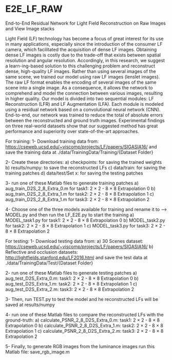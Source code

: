 # E2E_LF_RAW
End-to-End Residual Network for Light Field Reconstruction on Raw Images and View Image stacks

Light Field (LF) technology has become a focus of great interest for its use in many applications, especially since the introduction of the consumer LF camera, 
which facilitated the acquisition of dense LF images. Obtaining dense LF images is costly due to the trade-off that exists between spatial resolution and angular resolution.
Accordingly, in this research, we suggest a learn-ing-based solution to this challenging problem and reconstruct dense, high-quality LF images.
Rather than using several images of the same scene, we trained our model using raw LF images (lenslet images).
The raw LF format enables the encoding of several images of the same scene into a single image.
As a consequence, it allows the network to comprehend and model the connection between various images, resulting in higher quality.
Our model is divided into two sequential modules: LF Reconstruction (LFR) and LF Augmentation (LFA).
Each module is modeled using a residual network based on a convolutional neural network (CNN).
End-to-end, our network was trained to reduce the total of absolute errors between the reconstructed and ground truth images.
Experimental findings on three real-world datasets show that our suggested method has great performance and superiority over state-of-the-art approaches.

For training:
1- Download training data from: https://cseweb.ucsd.edu/~viscomp/projects/LF/papers/SIGASIA16/
 and save the training data at ./data/TrainingData/Training/{Dataset Folder}

2- Create these directories:
  a) checkpoints: for saving the trained weights
  b) results/numpy: to save the reconstructed LFs
  c) data/train: for saving the training patches
  d) data/test/Set x: for saving the testing patches
  
3- run one of these Matlab files to generate training patches
  a) aug_train_D2S_2_8_Extra_0.m for task1: 2 × 2 - 8 × 8 Extrapolation 0
  b) aug_train_D2S_2_8_Extra_1.m for task2: 2 × 2 - 8 × 8 Extrapolation 1
  c) aug_train_D2S_2_8_Extra_1.m for task3: 2 × 2 - 8 × 8 Extrapolation 2

4- Choose one of the three models available for training and rename it to --> MODEL.py and then run the LF_E2E.py to start the training
  a) MODEL_task1.py for task1: 2 × 2 - 8 × 8 Extrapolation 0
  b) MODEL_task2.py for task2: 2 × 2 - 8 × 8 Extrapolation 1
  c) MODEL_task3.py for task3: 2 × 2 - 8 × 8 Extrapolation 2

 
For testing:
1- Download testing data from: 
  a) 30 Scenes dataset: https://cseweb.ucsd.edu/~viscomp/projects/LF/papers/SIGASIA16/
  b) Reflective and occlusion datasets: http://lightfields.stanford.edu/LF2016.html
and save the test data at ./data/TrainingData/Test/{Dataset Folder}

2- run one of these Matlab files to generate testing patches
  a) aug_test_D2S_Extra_0.m: task1: 2 × 2 - 8 × 8 Extrapolation 0
  b) aug_test_D2S_Extra_1.m: task2: 2 × 2 - 8 × 8 Extrapolation 1
  c) aug_test_D2S_Extra_2.m: task3: 2 × 2 - 8 × 8 Extrapolation 2
  
3- Then, run TEST.py to test the model and he reconstructed LFs will be saved at results/numpy

4- run one of these Matlab files to compare the reconstructed LFs with the ground-truth:
  a) calculate_PSNR_2_8_D2S_Extra_0.m: task1: 2 × 2 - 8 × 8 Extrapolation 0
  b) calculate_PSNR_2_8_D2S_Extra_1.m: task2: 2 × 2 - 8 × 8 Extrapolation 1
  c) calculate_PSNR_2_8_D2S_Extra_2.m: task3: 2 × 2 - 8 × 8 Extrapolation 2
  
5- Finally, to generate RGB images from the luminance images run this Matlab file: save_rgb_image.m

